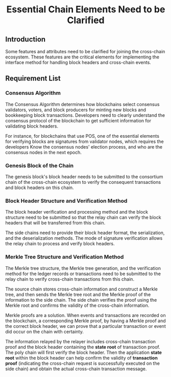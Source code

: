 <h1 align="center">Essential Chain Elements Need to be Clarified</h1>

## Introduction

Some features and attributes need to be clarified for joining the cross-chain ecosystem. These features are the critical elements for implementing the interface method for handling block headers and cross-chain events.

## Requirement List

### Consensus Algorithm

The Consensus Algorithm determines how blockchains select consensus validators,  voters, and block producers for minting new blocks and bookkeeping block transactions. Developers need to clearly understand the consensus protocol of the blockchain to get sufficient information for validating block headers.

For instance, for blockchains that use POS, one of the essential elements for verifying blocks are signatures from validator nodes, which requires the developers Know the consensus nodes' election process, and who are the consensus nodes in the next epoch.

### Genesis Block of the Chain

The genesis block's block header needs to be submitted to the consortium chain of the cross-chain ecosystem to verify the consequent transactions and block headers on this chain.

### Block Header Structure and Verification Method 

The block header verification and processing method and the block structure need to be submitted so that the relay chain can verify the block headers that will be transferred from this chain.

The side chains need to provide their block header format, the serialization, and the deserialization methods. The mode of signature verification allows the relay chain to process and verify block headers.

### Merkle Tree Structure and Verification Method

The Merkle tree structure, the Merkle tree generation, and the verification method for the ledger records or transactions need to be submitted to the relay chain to verify cross-chain transactions from this chain. 

The source chain stores cross-chain information and construct a Merkle tree, and then sends the Merkle tree root and the Merkle proof of the information to the side chain. The side chain verifies the proof using the Merkle root and confirms the validity of the cross-chain information.

Merkle proofs are a solution. When events and transactions are recorded on the blockchain, a corresponding Merkle proof, by having a Merkle proof and the correct block header, we can prove that a particular transaction or event did occur on the chain with certainty.

The information relayed by the relayer includes cross-chain transaction proof and the block header containing the **state root** of transaction proof. The poly chain will first verify the block header. Then the application **state root** within the block header can help confirm the validity of **transaction proof** (indicating the cross-chain request is successfully executed on the side chain) and obtain the actual cross-chain transaction message. 





